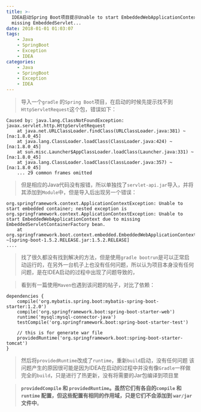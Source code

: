 ```yaml
---
title: >-
  IDEA启动Spring Boot项目提示Unable to start EmbeddedWebApplicationContext due to
  missing EmbeddedServlet...
date: 2018-01-01 01:03:07
tags:
    - Java
    - SpringBoot
    - Exception 
    - IDEA
categories: 
    - Java
    - SpringBoot
    - Exception
    - IDEA
---
```

> 导入一个`gradle` 的`Spring Boot`项目，在启动的时候先提示找不到`HttpServletRequest`这个包，错误如下：

```
Caused by: java.lang.ClassNotFoundException: javax.servlet.http.HttpServletRequest
    at java.net.URLClassLoader.findClass(URLClassLoader.java:381) ~[na:1.8.0_45]
    at java.lang.ClassLoader.loadClass(ClassLoader.java:424) ~[na:1.8.0_45]
    at sun.misc.Launcher$AppClassLoader.loadClass(Launcher.java:331) ~[na:1.8.0_45]
    at java.lang.ClassLoader.loadClass(ClassLoader.java:357) ~[na:1.8.0_45]
    ... 29 common frames omitted

```

> 但是相应的Java代码没有报错，所以单独找了`servlet-api.jar`导入，并将其添加到`Module`中，但是导入后出现另一个错误：

```
org.springframework.context.ApplicationContextException: Unable to start embedded container; nested exception is org.springframework.context.ApplicationContextException: Unable to start EmbeddedWebApplicationContext due to missing EmbeddedServletContainerFactory bean.
    at org.springframework.boot.context.embedded.EmbeddedWebApplicationContext.onRefresh(EmbeddedWebApplicationContext.java:137) ~[spring-boot-1.5.2.RELEASE.jar:1.5.2.RELEASE]
....
```

> 找了很久都没有找到解决的方法，但是使用`gradle bootrun`是可以正常启动运行的，在另外一台机子上也没有任何问题，所以认为项目本身没有任何问题，是在IDEA启动的过程中出现了问题导致的，



> 看到有一篇使用`Maven`也遇到该问题的帖子，对比了依赖：

```
dependencies {
    compile('org.mybatis.spring.boot:mybatis-spring-boot-starter:1.2.0')
    compile('org.springframework.boot:spring-boot-starter-web')
    runtime('mysql:mysql-connector-java')
    testCompile('org.springframework.boot:spring-boot-starter-test')

    // this is for generate war file
    providedRuntime('org.springframework.boot:spring-boot-starter-tomcat')
}
```

> 然后将`providedRuntime`改成了`runtime`，重新`build`启动，没有任何问题
> 该问题产生的原因很可能是因为IDEA在启动的过程中并没有像`Gradle`一样做完全的`build`，只是进行了热更新，没有将需要的Jar包编译到项目里

> **`providedCompile` 和 `providedRuntime`。虽然它们有各自的`compile` 和 `runtime` 配置，但这些配置有相同的作用域，只是它们不会添加到 `war/jar` 文件中**。